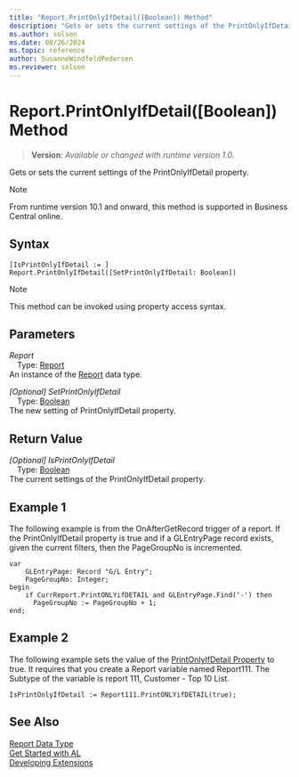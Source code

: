 ```yaml
---
title: "Report.PrintOnlyIfDetail([Boolean]) Method"
description: "Gets or sets the current settings of the PrintOnlyIfDetail property."
ms.author: solsen
ms.date: 08/26/2024
ms.topic: reference
author: SusanneWindfeldPedersen
ms.reviewer: solsen
---
```

[//]: # (START>DO_NOT_EDIT)
[//]: # (IMPORTANT:Do not edit any of the content between here and the END>DO_NOT_EDIT.)
[//]: # (Any modifications should be made in the .xml files in the ModernDev repo.)
# Report.PrintOnlyIfDetail([Boolean]) Method
> **Version**: _Available or changed with runtime version 1.0._

Gets or sets the current settings of the PrintOnlyIfDetail property.

> [!NOTE]
> From runtime version 10.1 and onward, this method is supported in Business Central online.

## Syntax
```AL
[IsPrintOnlyIfDetail := ]  Report.PrintOnlyIfDetail([SetPrintOnlyIfDetail: Boolean])
```
> [!NOTE]
> This method can be invoked using property access syntax.
## Parameters
*Report*  
&emsp;Type: [Report](report-data-type.md)  
An instance of the [Report](report-data-type.md) data type.  

*[Optional] SetPrintOnlyIfDetail*  
&emsp;Type: [Boolean](../boolean/boolean-data-type.md)  
The new setting of PrintOnlyIfDetail property.  


## Return Value
*[Optional] IsPrintOnlyIfDetail*  
&emsp;Type: [Boolean](../boolean/boolean-data-type.md)  
The current settings of the PrintOnlyIfDetail property.


[//]: # (IMPORTANT: END>DO_NOT_EDIT)

## Example 1

 The following example is from the OnAfterGetRecord trigger of a report. If the PrintOnlyIfDetail property is true and if a GLEntryPage record exists, given the current filters, then the PageGroupNo is incremented.
 
```al
var
    GLEntryPage: Record "G/L Entry";
    PageGroupNo: Integer;
begin
    if CurrReport.PrintONLYifDETAIL and GLEntryPage.Find('-') then  
      PageGroupNo := PageGroupNo + 1;  
end;
```  
  
## Example 2

 The following example sets the value of the [PrintOnlyIfDetail Property](../../properties/devenv-printonlyifdetail-property.md) to true. It requires that you create a Report variable named Report111. The Subtype of the variable is report 111, Customer - Top 10 List.  
  
```  
IsPrintOnlyIfDetail := Report111.PrintONLYifDETAIL(true);  
```  
  

## See Also
[Report Data Type](report-data-type.md)  
[Get Started with AL](../../devenv-get-started.md)  
[Developing Extensions](../../devenv-dev-overview.md)